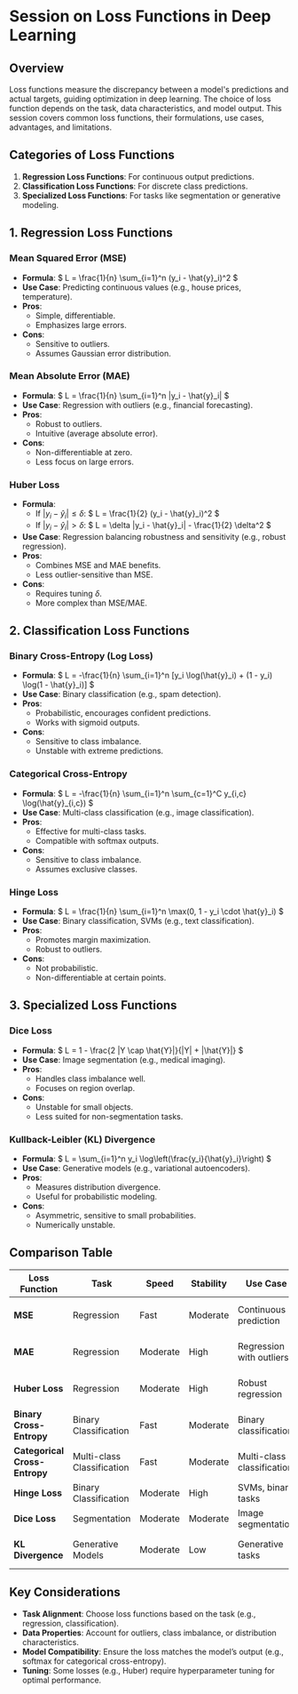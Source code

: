 # Session on Loss Functions in Deep Learning

## Overview
Loss functions measure the discrepancy between a model's predictions and actual targets, guiding optimization in deep learning. The choice of loss function depends on the task, data characteristics, and model output. This session covers common loss functions, their formulations, use cases, advantages, and limitations.

## Categories of Loss Functions
1. **Regression Loss Functions**: For continuous output predictions.
2. **Classification Loss Functions**: For discrete class predictions.
3. **Specialized Loss Functions**: For tasks like segmentation or generative modeling.

## 1. Regression Loss Functions
### Mean Squared Error (MSE)
- **Formula**: $ L = \frac{1}{n} \sum_{i=1}^n (y_i - \hat{y}_i)^2 $
- **Use Case**: Predicting continuous values (e.g., house prices, temperature).
- **Pros**: 
  - Simple, differentiable.
  - Emphasizes large errors.
- **Cons**: 
  - Sensitive to outliers.
  - Assumes Gaussian error distribution.

### Mean Absolute Error (MAE)
- **Formula**: $ L = \frac{1}{n} \sum_{i=1}^n |y_i - \hat{y}_i| $
- **Use Case**: Regression with outliers (e.g., financial forecasting).
- **Pros**: 
  - Robust to outliers.
  - Intuitive (average absolute error).
- **Cons**: 
  - Non-differentiable at zero.
  - Less focus on large errors.

### Huber Loss
- **Formula**: 
  - If $|y_i - \hat{y}_i| \leq \delta$: $ L = \frac{1}{2} (y_i - \hat{y}_i)^2 $
  - If $|y_i - \hat{y}_i| > \delta$: $ L = \delta |y_i - \hat{y}_i| - \frac{1}{2} \delta^2 $
- **Use Case**: Regression balancing robustness and sensitivity (e.g., robust regression).
- **Pros**: 
  - Combines MSE and MAE benefits.
  - Less outlier-sensitive than MSE.
- **Cons**: 
  - Requires tuning $\delta$.
  - More complex than MSE/MAE.

## 2. Classification Loss Functions
### Binary Cross-Entropy (Log Loss)
- **Formula**: $ L = -\frac{1}{n} \sum_{i=1}^n [y_i \log(\hat{y}_i) + (1 - y_i) \log(1 - \hat{y}_i)] $
- **Use Case**: Binary classification (e.g., spam detection).
- **Pros**: 
  - Probabilistic, encourages confident predictions.
  - Works with sigmoid outputs.
- **Cons**: 
  - Sensitive to class imbalance.
  - Unstable with extreme predictions.

### Categorical Cross-Entropy
- **Formula**: $ L = -\frac{1}{n} \sum_{i=1}^n \sum_{c=1}^C y_{i,c} \log(\hat{y}_{i,c}) $
- **Use Case**: Multi-class classification (e.g., image classification).
- **Pros**: 
  - Effective for multi-class tasks.
  - Compatible with softmax outputs.
- **Cons**: 
  - Sensitive to class imbalance.
  - Assumes exclusive classes.

### Hinge Loss
- **Formula**: $ L = \frac{1}{n} \sum_{i=1}^n \max(0, 1 - y_i \cdot \hat{y}_i) $
- **Use Case**: Binary classification, SVMs (e.g., text classification).
- **Pros**: 
  - Promotes margin maximization.
  - Robust to outliers.
- **Cons**: 
  - Not probabilistic.
  - Non-differentiable at certain points.

## 3. Specialized Loss Functions
### Dice Loss
- **Formula**: $ L = 1 - \frac{2 |Y \cap \hat{Y}|}{|Y| + |\hat{Y}|} $
- **Use Case**: Image segmentation (e.g., medical imaging).
- **Pros**: 
  - Handles class imbalance well.
  - Focuses on region overlap.
- **Cons**: 
  - Unstable for small objects.
  - Less suited for non-segmentation tasks.

### Kullback-Leibler (KL) Divergence
- **Formula**: $ L = \sum_{i=1}^n y_i \log\left(\frac{y_i}{\hat{y}_i}\right) $
- **Use Case**: Generative models (e.g., variational autoencoders).
- **Pros**: 
  - Measures distribution divergence.
  - Useful for probabilistic modeling.
- **Cons**: 
  - Asymmetric, sensitive to small probabilities.
  - Numerically unstable.

## Comparison Table
| **Loss Function** | **Task** | **Speed** | **Stability** | **Use Case** | **Pros** | **Cons** |
|-------------------|----------|-----------|---------------|--------------|----------|----------|
| **MSE** | Regression | Fast | Moderate | Continuous prediction | Simple, emphasizes large errors | Outlier-sensitive |
| **MAE** | Regression | Moderate | High | Regression with outliers | Robust to outliers | Non-differentiable at zero |
| **Huber Loss** | Regression | Moderate | High | Robust regression | Balances MSE and MAE | Needs $\delta$ tuning |
| **Binary Cross-Entropy** | Binary Classification | Fast | Moderate | Binary classification | Probabilistic, confident predictions | Class imbalance issues |
| **Categorical Cross-Entropy** | Multi-class Classification | Fast | Moderate | Multi-class classification | Works with softmax | Class imbalance issues |
| **Hinge Loss** | Binary Classification | Moderate | High | SVMs, binary tasks | Margin maximization | Not probabilistic |
| **Dice Loss** | Segmentation | Moderate | Moderate | Image segmentation | Handles imbalance | Unstable for small objects |
| **KL Divergence** | Generative Models | Moderate | Low | Generative tasks | Measures distribution difference | Numerically unstable |

## Key Considerations
- **Task Alignment**: Choose loss functions based on the task (e.g., regression, classification).
- **Data Properties**: Account for outliers, class imbalance, or distribution characteristics.
- **Model Compatibility**: Ensure the loss matches the model’s output (e.g., softmax for categorical cross-entropy).
- **Tuning**: Some losses (e.g., Huber) require hyperparameter tuning for optimal performance.